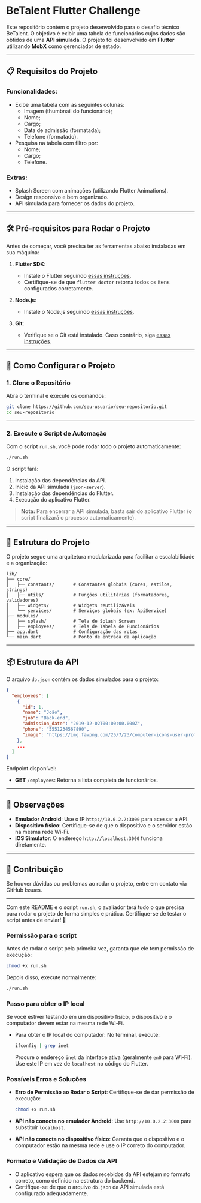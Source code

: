 
# BeTalent Flutter Challenge

Este repositório contém o projeto desenvolvido para o desafio técnico BeTalent. O objetivo é exibir uma tabela de funcionários cujos dados são obtidos de uma **API simulada**. O projeto foi desenvolvido em **Flutter** utilizando **MobX** como gerenciador de estado.

---

## 📋 Requisitos do Projeto

### Funcionalidades:
- Exibe uma tabela com as seguintes colunas:
  - Imagem (thumbnail do funcionário);
  - Nome;
  - Cargo;
  - Data de admissão (formatada);
  - Telefone (formatado).
- Pesquisa na tabela com filtro por:
  - Nome;
  - Cargo;
  - Telefone.

### Extras:
- Splash Screen com animações (utilizando Flutter Animations).
- Design responsivo e bem organizado.
- API simulada para fornecer os dados do projeto.

---

## 🛠 Pré-requisitos para Rodar o Projeto

Antes de começar, você precisa ter as ferramentas abaixo instaladas em sua máquina:

1. **Flutter SDK**:
   - Instale o Flutter seguindo [essas instruções](https://flutter.dev/docs/get-started/install).
   - Certifique-se de que `flutter doctor` retorna todos os itens configurados corretamente.

2. **Node.js**:
   - Instale o Node.js seguindo [essas instruções](https://nodejs.org/).

3. **Git**:
   - Verifique se o Git está instalado. Caso contrário, siga [essas instruções](https://git-scm.com/book/en/v2/Getting-Started-Installing-Git).

---

## 🚀 Como Configurar o Projeto

### 1. Clone o Repositório

Abra o terminal e execute os comandos:
```bash
git clone https://github.com/seu-usuario/seu-repositorio.git
cd seu-repositorio
```

---

### 2. Execute o Script de Automação

Com o script `run.sh`, você pode rodar todo o projeto automaticamente:
```bash
./run.sh
```

O script fará:
1. Instalação das dependências da API.
2. Início da API simulada (`json-server`).
3. Instalação das dependências do Flutter.
4. Execução do aplicativo Flutter.

> **Nota:** Para encerrar a API simulada, basta sair do aplicativo Flutter (o script finalizará o processo automaticamente).

---

## 🌟 Estrutura do Projeto

O projeto segue uma arquitetura modularizada para facilitar a escalabilidade e a organização:

```plaintext
lib/
├── core/
│   ├── constants/       # Constantes globais (cores, estilos, strings)
│   ├── utils/           # Funções utilitárias (formatadores, validadores)
│   ├── widgets/         # Widgets reutilizáveis
│   └── services/        # Serviços globais (ex: ApiService)
├── modules/
│   ├── splash/          # Tela de Splash Screen
│   ├── employees/       # Tela de Tabela de Funcionários
├── app.dart             # Configuração das rotas
└── main.dart            # Ponto de entrada da aplicação
```

---

## 📦 Estrutura da API

O arquivo `db.json` contém os dados simulados para o projeto:
```json
{
  "employees": [
    {
      "id": 1,
      "name": "João",
      "job": "Back-end",
      "admission_date": "2019-12-02T00:00:00.000Z",
      "phone": "5551234567890",
      "image": "https://img.favpng.com/25/7/23/computer-icons-user-profile-avatar-image-png-favpng-LFqDyLRhe3PBXM0sx2LufsGFU.jpg"
    },
    ...
  ]
}
```

Endpoint disponível:
- **GET** `/employees`: Retorna a lista completa de funcionários.

---

## 📖 Observações

- **Emulador Android**: Use o IP `http://10.0.2.2:3000` para acessar a API.
- **Dispositivo físico**: Certifique-se de que o dispositivo e o servidor estão na mesma rede Wi-Fi.
- **iOS Simulator**: O endereço `http://localhost:3000` funciona diretamente.

---

## 🤝 Contribuição

Se houver dúvidas ou problemas ao rodar o projeto, entre em contato via GitHub Issues.

---

Com este README e o script `run.sh`, o avaliador terá tudo o que precisa para rodar o projeto de forma simples e prática. Certifique-se de testar o script antes de enviar! 🚀

### Permissão para o script
Antes de rodar o script pela primeira vez, garanta que ele tem permissão de execução:
```bash
chmod +x run.sh
```
Depois disso, execute normalmente:
```bash
./run.sh
```

### Passo para obter o IP local
Se você estiver testando em um dispositivo físico, o dispositivo e o computador devem estar na mesma rede Wi-Fi.
- Para obter o IP local do computador:
  No terminal, execute:
  ```bash
  ifconfig | grep inet
  ```
  Procure o endereço `inet` da interface ativa (geralmente `en0` para Wi-Fi). Use este IP em vez de `localhost` no código do Flutter.

### Possíveis Erros e Soluções
- **Erro de Permissão ao Rodar o Script**:
  Certifique-se de dar permissão de execução:
  ```bash
  chmod +x run.sh
  ```

- **API não conecta no emulador Android**:
  Use `http://10.0.2.2:3000` para substituir `localhost`.

- **API não conecta no dispositivo físico**:
  Garanta que o dispositivo e o computador estão na mesma rede e use o IP correto do computador.

### Formato e Validação de Dados da API
- O aplicativo espera que os dados recebidos da API estejam no formato correto, como definido na estrutura do backend.
- Certifique-se de que o arquivo `db.json` da API simulada está configurado adequadamente.
